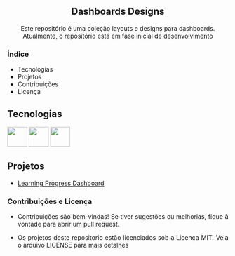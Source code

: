<div  align=center>
 <h2>Dashboards Designs</h2>
 <p>Este repositório é uma coleção layouts e designs para dashboards. Atualmente, o repositório está em fase inicial de desenvolvimento</p>
</div>

<div align=justify>
 <h3>Índice</h3>
 
 * Tecnologias
 * Projetos
 * Contribuições
 * Licença
</div>

<div align=justify>
<h2>Tecnologias</h2>
<img height='45px' width='45px' src="https://cdn.jsdelivr.net/gh/devicons/devicon@latest/icons/html5/html5-original.svg" />
<img height='45px' width='45px' src="https://cdn.jsdelivr.net/gh/devicons/devicon@latest/icons/css3/css3-original.svg" />
<img height='45px' width='45px' src="https://cdn.jsdelivr.net/gh/devicons/devicon@latest/icons/javascript/javascript-original.svg" />
</div>          


<div>
<h2 align=justify>Projetos</h2>
 
 * <a href="https://github.com/TiagoDongo/Dashboards_Design/tree/main/Learning%20Progress%20Dashboard">Learning Progress Dashboard</a>
</div>


<div align=justify>
<h3>Contribuições e Licença</h3> 

* <p>Contribuições são bem-vindas! Se tiver sugestões ou melhorias, fique à vontade para abrir um pull request.</p>
* <p>Os projetos deste repositorio estão licenciados sob a Licença MIT. Veja o arquivo LICENSE para mais detalhes</p>
</div>
